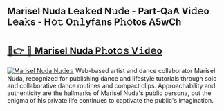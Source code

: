 ## Marisel Nuda L𝚎a𝚔ed N𝚞𝚍e - Part-QaA Vi𝚍𝚎o L𝚎a𝚔s - H𝚘𝚝 O𝚗𝚕yf𝚊ns P𝚑𝚘tos A5wCh

# <h2><a href="http://kf9ghw.oniu.top/?m=Marisel+Nuda">🔗👉 🔴 Marisel Nuda P𝚑ot𝚘𝚜 V𝚒d𝚎o</a></h2>

[![Marisel Nuda Nu𝚍e𝚜](https://i.imgur.com/0qMVB7G.gif)](http://kf9ghw.oniu.top/?m=Marisel+Nuda)
Web-based artist and dance collaborator Marisel Nuda, recognized for publishing dance and lifestyle tutorials through solo and collaborative dance routines and compact clips. Approachability and authenticity are the hallmarks of Marisel Nuda's public persona, but the enigma of his private life continues to captivate the public's imagination.  
